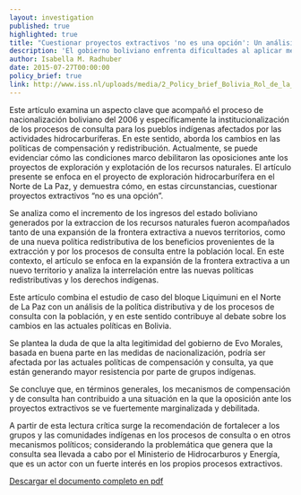 ```yaml
---
layout: investigation
published: true
highlighted: true
title: "Cuestionar proyectos extractivos 'no es una opción': Un análisis acerca del rol de la compensación y la consulta"
description: 'El gobierno boliviano enfrenta dificultades al aplicar mecanismos de compensación y consulta. Este documento analiza sus implicaciones.'
author: Isabella M. Radhuber
date: 2015-07-27T00:00:00
policy_brief: true
link: http://www.iss.nl/uploads/media/2_Policy_brief_Bolivia_Rol_de_la_compensacion_y_consulta_09.pdf
---
```


Este artículo examina un aspecto clave que acompañó el proceso de nacionalización boliviano del 2006 y específicamente la institucionalización de los procesos de consulta para los pueblos indígenas afectados por las actividades hidrocarburíferas. En este sentido, aborda los cambios en las políticas de compensación y redistribución. Actualmente, se puede evidenciar cómo las condiciones marco debilitaron las oposiciones ante los proyectos de exploración y explotación de los recursos naturales. El artículo presente se enfoca en el proyecto de exploración hidrocarburífera en el Norte de La Paz, y demuestra cómo, en estas circunstancias, cuestionar proyectos extractivos “no es una opción”.

Se analiza como el incremento de los ingresos del estado boliviano generados por la extraccion de los recursos naturales fueron acompañados tanto de una expansión de la frontera extractiva a nuevos territorios, como de una nueva política redistributiva de los beneficios provenientes de la extracción y por los procesos de consulta entre la población local. En este contexto, el artículo se enfoca en la expansión de la frontera extractiva a un nuevo territorio y analiza la interrelación entre las nuevas políticas redistributivas y los derechos indígenas.

Este artículo combina el estudio de caso del bloque Liquimuni en el Norte de La Paz con un análisis de la política distributiva y de los procesos de consulta con la población, y en este sentido contribuye al debate sobre los cambios en las actuales políticas en Bolivia.

Se plantea la duda de que la alta legitimidad del gobierno de Evo Morales, basada en buena parte en las medidas de nacionalización, podría ser
afectada por las actuales políticas de compensación y consulta, ya que están generando mayor resistencia por parte de grupos indígenas.

Se concluye que, en términos generales, los mecanismos de compensación y de consulta han contribuido a una situación en la que la oposición ante los proyectos extractivos se ve fuertemente marginalizada y debilitada.

A partir de esta lectura crítica surge la recomendación de fortalecer a los grupos y las comunidades indígenas en los procesos de consulta o en otros mecanismos políticos; considerando la problemática que genera que la consulta sea llevada a cabo por el Ministerio de Hidrocarburos y Energía, que es un
actor con un fuerte interés en los propios procesos extractivos.

[Descargar el documento completo en pdf](http://www.iss.nl/uploads/media/2_Policy_brief_Bolivia_Rol_de_la_compensacion_y_consulta_09.pdf)
